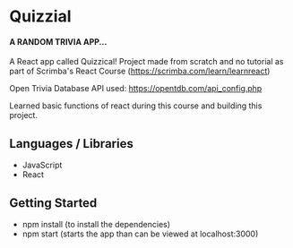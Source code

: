 # Quizzial 
#### A RANDOM TRIVIA APP...

A React app called Quizzical! Project made from scratch and no tutorial as part of Scrimba's React Course (https://scrimba.com/learn/learnreact)

Open Trivia Database API used: https://opentdb.com/api_config.php

Learned basic functions of react during this course and building this project.

## Languages / Libraries
  - JavaScript
  - React

## Getting Started
  - npm install (to install the dependencies)
  - npm start (starts the app than can be viewed at localhost:3000)
 
